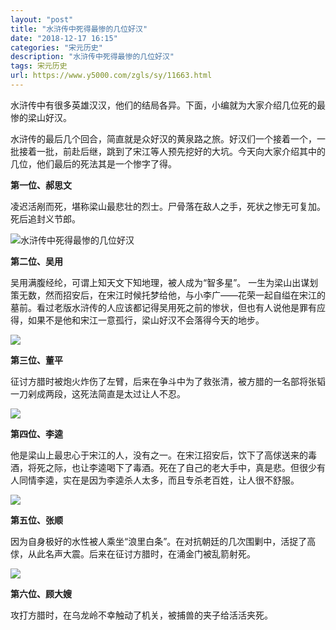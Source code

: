 ```yaml
---
layout: "post"
title: "水浒传中死得最惨的几位好汉"
date: "2018-12-17 16:15"
categories: "宋元历史"
description: "水浒传中死得最惨的几位好汉"
tags: 宋元历史
url: https://www.y5000.com/zgls/sy/11663.html
---
```






水浒传中有很多英雄汉汉，他们的结局各异。下面，小编就为大家介绍几位死的最惨的梁山好汉。

水浒传的最后几个回合，简直就是众好汉的黄泉路之旅。好汉们一个接着一个，一批接着一批，前赴后继，跳到了宋江等人预先挖好的大坑。今天向大家介绍其中的几位，他们最后的死法其是一个惨字了得。

**第一位、郝思文**

凌迟活剐而死，堪称梁山最悲壮的烈士。尸骨落在敌人之手，死状之惨无可复加。死后追封义节郎。

![水浒传中死得最惨的几位好汉](/uploads/allimg/170120/6-1F120160004562.JPG)

**第二位、吴用**

吴用满腹经纶，可谓上知天文下知地理，被人成为“智多星”。
一生为梁山出谋划策无数，然而招安后，在宋江时候托梦给他，与小李广——花荣一起自缢在宋江的墓前。看过老版水浒传的人应该都记得吴用死之前的惨状，但也有人说他是罪有应得，如果不是他和宋江一意孤行，梁山好汉不会落得今天的地步。

![](https://img.y5000.com/uploads/allimg/170120/1602432924-0.jpg)

**第三位、董平**

征讨方腊时被炮火炸伤了左臂，后来在争斗中为了救张清，被方腊的一名部将张韬一刀剁成两段，这死法简直是太过让人不忍。

![](https://img.y5000.com/uploads/allimg/170120/16024364C-1.jpg)

**第四位、李逵**

他是梁山上最忠心于宋江的人，没有之一。在宋江招安后，饮下了高俅送来的毒酒，将死之际，也让李逵喝下了毒酒。死在了自己的老大手中，真是悲。但很少有人同情李逵，实在是因为李逵杀人太多，而且专杀老百姓，让人很不舒服。

![](https://img.y5000.com/uploads/allimg/170120/160243BV-2.jpg)

**第五位、张顺**

因为自身极好的水性被人乘坐“浪里白条”。在对抗朝廷的几次围剿中，活捉了高俅，从此名声大震。后来在征讨方腊时，在涌金门被乱箭射死。

![](https://img.y5000.com/uploads/allimg/170120/160243I08-3.jpg)

**第六位、顾大嫂**

攻打方腊时，在乌龙岭不幸触动了机关，被捕兽的夹子给活活夹死。
